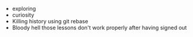 * exploring
* curiosity
* Killing history using git rebase
* Bloody hell those lessons don't work properly after having signed out